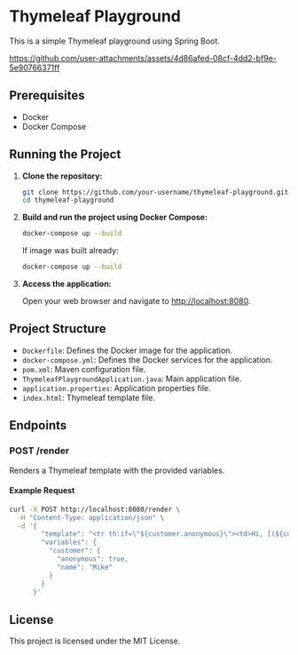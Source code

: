 # Thymeleaf Playground

This is a simple Thymeleaf playground using Spring Boot.

https://github.com/user-attachments/assets/4d86afed-08cf-4dd2-bf9e-5e90766371ff

## Prerequisites

- Docker
- Docker Compose

## Running the Project

1. **Clone the repository:**

   ```sh
   git clone https://github.com/your-username/thymeleaf-playground.git
   cd thymeleaf-playground
   ```

2. **Build and run the project using Docker Compose:**

   ```sh
   docker-compose up --build
   ```

   If image was built already:

   ```sh
   docker-compose up --build
   ```

3. **Access the application:**

   Open your web browser and navigate to [http://localhost:8080](http://localhost:8080).

## Project Structure

- `Dockerfile`: Defines the Docker image for the application.
- `docker-compose.yml`: Defines the Docker services for the application.
- `pom.xml`: Maven configuration file.
- `ThymeleafPlaygroundApplication.java`: Main application file.
- `application.properties`: Application properties file.
- `index.html`: Thymeleaf template file.

## Endpoints

### POST /render

Renders a Thymeleaf template with the provided variables.

#### Example Request

```sh
curl -X POST http://localhost:8080/render \
  -H "Content-Type: application/json" \
  -d '{
        "template": "<tr th:if=\"${customer.anonymous}\"><td>Hi, [(${customer.name})]</td></tr>",
        "variables": {
          "customer": {
            "anonymous": true,
            "name": "Mike"
          }
        }
      }'
```

## License

This project is licensed under the MIT License.
